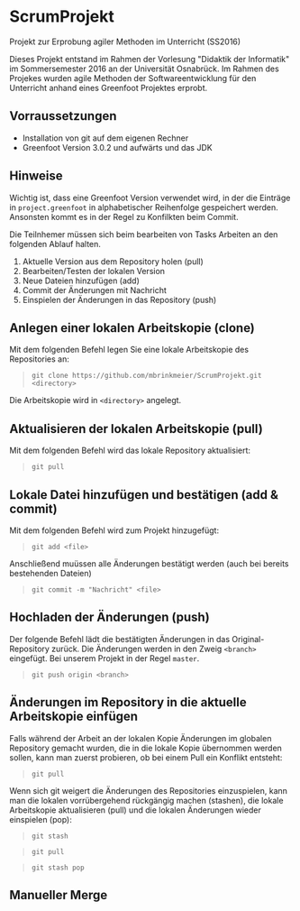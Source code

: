 # ScrumProjekt
Projekt zur Erprobung agiler Methoden im Unterricht (SS2016)

Dieses Projekt entstand im Rahmen der Vorlesung "Didaktik der Informatik"
im Sommersemester 2016 an der Universität Osnabrück. Im Rahmen des Projekes
wurden agile Methoden der Softwareentwicklung für den Unterricht anhand
eines Greenfoot Projektes erprobt.

## Vorraussetzungen

- Installation von git auf dem eigenen Rechner
- Greenfoot Version 3.0.2 und aufwärts und das JDK

## Hinweise

Wichtig ist, dass eine Greenfoot Version verwendet wird, in der die Einträge in ```project.greenfoot```
in alphabetischer Reihenfolge gespeichert werden. Ansonsten kommt es in der Regel zu Konfilkten beim
Commit.

Die Teilnhemer müssen sich beim bearbeiten von Tasks Arbeiten an den folgenden Ablauf halten.

1. Aktuelle Version aus dem Repository holen (pull)
2. Bearbeiten/Testen der lokalen Version
3. Neue Dateien hinzufügen (add)
4. Commit der Änderungen mit Nachricht
5. Einspielen der Änderungen in das Repository (push)

## Anlegen einer lokalen Arbeitskopie (clone)

Mit dem folgenden Befehl legen Sie eine lokale Arbeitskopie des Repositories an:

> ```git clone https://github.com/mbrinkmeier/ScrumProjekt.git <directory>```

Die Arbeitskopie wird in ```<directory>``` angelegt.

## Aktualisieren der lokalen Arbeitskopie (pull)

Mit dem folgenden Befehl wird das lokale Repository aktualisiert:

> ```git pull```

## Lokale Datei hinzufügen und bestätigen (add & commit)

Mit dem folgenden Befehl wird <file> zum Projekt hinzugefügt:
> ```git add <file>```

Anschließend muüssen alle Änderungen bestätigt werden (auch bei bereits bestehenden Dateien)
> ```git commit -m "Nachricht" <file>```

## Hochladen der Änderungen (push)

Der folgende Befehl lädt die bestätigten Änderungen in das Original-Repository zurück.
Die Änderungen werden in den Zweig ```<branch>``` eingefügt. Bei unserem Projekt in der
Regel ```master```.

> ```git push origin <branch>```


## Änderungen im Repository in die aktuelle Arbeitskopie einfügen

Falls während der Arbeit an der lokalen Kopie Änderungen im globalen Repository gemacht wurden, die
in die lokale Kopie übernommen werden sollen, kann man zuerst probieren, ob bei einem Pull ein Konflikt entsteht:

> ```git pull```

Wenn sich git weigert die Änderungen des Repositories einzuspielen, kann man die lokalen vorrübergehend
rückgängig machen (stashen), die lokale Arbeitskopie aktualisieren (pull) und die lokalen Änderungen wieder
einspielen (pop):

> ```git stash```

> ```git pull```

> ```git stash pop```

## Manueller Merge


